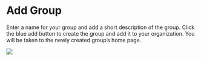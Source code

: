 # Add Group

Enter a name for your group and add a short description of the group. Click the blue add button to create the group and add it to your organization. You will be taken to the newly created group’s home page.

<a href="../../../images/groups-add-group-lg.jpg" target="_blank"><img src="../../../images/groups-add-group.jpg" style="margin: auto; display: block"></a>
